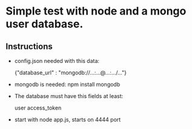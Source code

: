 Simple test with node and a mongo user database.
==============

Instructions
------

- config.json needed with this data:

  {"database_url" : "mongodb://...:...@...:.../..."}

- mongodb is needed: 
  npm install mongodb

- The database must have this fields at least:

  user
  access_token

- start with node app.js, starts on 4444 port

